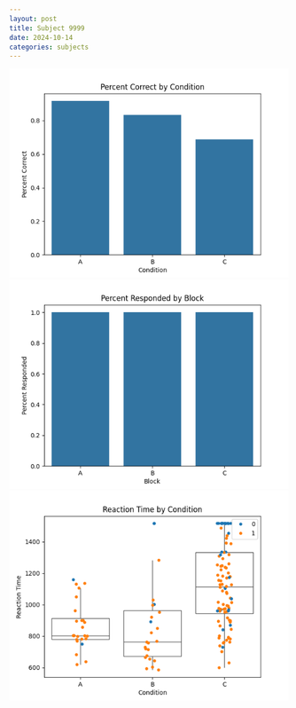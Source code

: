 ```yaml
---
layout: post
title: Subject 9999
date: 2024-10-14
categories: subjects
---
```


![](data/9999/run-3/9999_ATS_percent_correct.png)
![](data/9999/run-3/9999_ATS_percent_responded.png)
![](data/9999/run-3/9999_ATS_rt.png)
